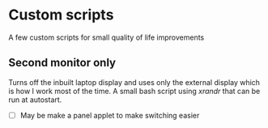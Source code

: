 # Custom scripts
A few custom scripts for small quality of life improvements
## Second monitor only
Turns off the inbuilt laptop display and uses only the external display which is how I work most of the time. A small bash script using _xrandr_ that can be run at autostart. 

- [ ] May be make a panel applet to make switching easier

